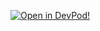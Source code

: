 [![Open in DevPod!](https://devpod.sh/assets/open-in-devpod.svg)](https://devpod.sh/open#https://github.com/jefedeltodos/rust-book)
